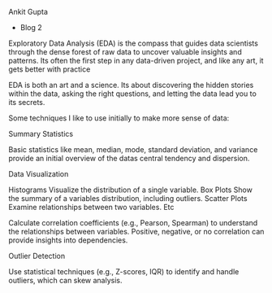 Ankit Gupta
   - Blog 2

Exploratory Data Analysis (EDA) is the compass that guides data scientists through the dense forest of raw data to uncover valuable insights and patterns. 
Its often the first step in any data-driven project, and like any art, it gets better with practice

EDA is both an art and a science. 
Its about discovering the hidden stories within the data, asking the right questions, and letting the data lead you to its secrets. 

Some techniques I like to use initially to make more sense of data:



Summary Statistics

Basic statistics like mean, median, mode, standard deviation, and variance provide an initial overview of the datas central tendency and dispersion.

Data Visualization

Histograms Visualize the distribution of a single variable.
Box Plots Show the summary of a variables distribution, including outliers.
Scatter Plots Examine relationships between two variables.
Etc

Calculate correlation coefficients (e.g., Pearson, Spearman) to understand the relationships between variables. Positive, negative, or no correlation can provide insights into dependencies.

Outlier Detection

Use statistical techniques (e.g., Z-scores, IQR) to identify and handle outliers, which can skew analysis.



    


 
       

